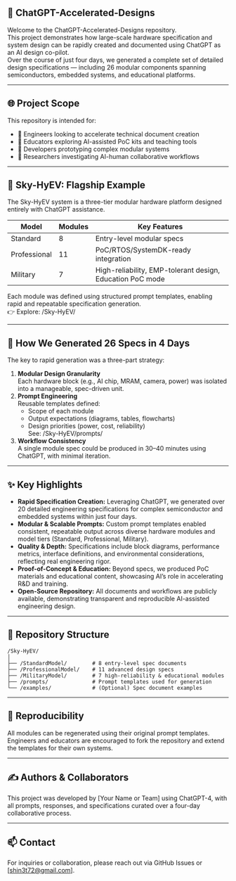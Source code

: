 ## 🚀 ChatGPT-Accelerated-Designs

Welcome to the ChatGPT-Accelerated-Designs repository.  
This project demonstrates how large-scale hardware specification and system design can be rapidly created and documented using ChatGPT as an AI design co-pilot.  
Over the course of just four days, we generated a complete set of detailed design specifications — including 26 modular components spanning semiconductors, embedded systems, and educational platforms.

---

## 🌐 Project Scope

This repository is intended for:  
- 🧠 Engineers looking to accelerate technical document creation  
- 🏫 Educators exploring AI-assisted PoC kits and teaching tools  
- 🔧 Developers prototyping complex modular systems  
- 🧪 Researchers investigating AI-human collaborative workflows

---

## 🧩 Sky-HyEV: Flagship Example

The Sky-HyEV system is a three-tier modular hardware platform designed entirely with ChatGPT assistance.

| Model        | Modules | Key Features                                        |
|--------------|---------|---------------------------------------------------|
| Standard     | 8       | Entry-level modular specs                          |
| Professional | 11      | PoC/RTOS/SystemDK-ready integration                |
| Military     | 7       | High-reliability, EMP-tolerant design, Education PoC mode |

Each module was defined using structured prompt templates, enabling rapid and repeatable specification generation.  
👉 Explore: /Sky-HyEV/

---

## 🧠 How We Generated 26 Specs in 4 Days

The key to rapid generation was a three-part strategy:  
1. **Modular Design Granularity**  
   Each hardware block (e.g., AI chip, MRAM, camera, power) was isolated into a manageable, spec-driven unit.  
2. **Prompt Engineering**  
   Reusable templates defined:  
   - Scope of each module  
   - Output expectations (diagrams, tables, flowcharts)  
   - Design priorities (power, cost, reliability)  
   See: /Sky-HyEV/prompts/  
3. **Workflow Consistency**  
   A single module spec could be produced in 30–40 minutes using ChatGPT, with minimal iteration.

---

## ✨ Key Highlights

- **Rapid Specification Creation:** Leveraging ChatGPT, we generated over 20 detailed engineering specifications for complex semiconductor and embedded systems within just four days.  
- **Modular & Scalable Prompts:** Custom prompt templates enabled consistent, repeatable output across diverse hardware modules and model tiers (Standard, Professional, Military).  
- **Quality & Depth:** Specifications include block diagrams, performance metrics, interface definitions, and environmental considerations, reflecting real engineering rigor.  
- **Proof-of-Concept & Education:** Beyond specs, we produced PoC materials and educational content, showcasing AI’s role in accelerating R&D and training.  
- **Open-Source Repository:** All documents and workflows are publicly available, demonstrating transparent and reproducible AI-assisted engineering design.

---

## 📁 Repository Structure
```
/Sky-HyEV/  
│  
├── /StandardModel/        # 8 entry-level spec documents  
├── /ProfessionalModel/    # 11 advanced design specs  
├── /MilitaryModel/        # 7 high-reliability & educational modules  
├── /prompts/              # Prompt templates used for generation  
└── /examples/             # (Optional) Spec document examples
```
---

## 🔄 Reproducibility

All modules can be regenerated using their original prompt templates.  
Engineers and educators are encouraged to fork the repository and extend the templates for their own systems.

---

## ✍️ Authors & Collaborators

This project was developed by [Your Name or Team] using ChatGPT-4, with all prompts, responses, and specifications curated over a four-day collaborative process.

---

## 📫 Contact

For inquiries or collaboration, please reach out via GitHub Issues or [shin3t72@gmail.com].
